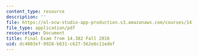 ```yaml
---
content_type: resource
description: ''
file: https://ol-ocw-studio-app-production.s3.amazonaws.com/courses/14-382-econometrics-spring-2017/dc4003ef9928b631c627562e6c11edef_MIT_14_382S17_ExamF16.pdf
file_type: application/pdf
resourcetype: Document
title: Final Exam from 14.382 Fall 2016
uid: dc4003ef-9928-b631-c627-562e6c11edef
---
```


